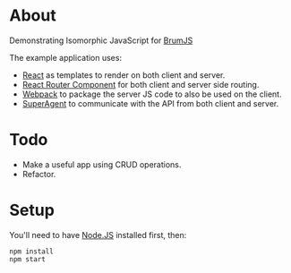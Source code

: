 # About

Demonstrating Isomorphic JavaScript for [BrumJS](http://brumjs.github.io/)

The example application uses:

- [React](http://facebook.github.io/react/) as templates to render on both client and server.
- [React Router Component](http://strml.viewdocs.io/react-router-component) for both client and server side routing.
- [Webpack](http://webpack.github.io/) to package the server JS code to also be used on the client.
- [SuperAgent](https://github.com/visionmedia/superagent) to communicate with the API from both client and server.

# Todo

- Make a useful app using CRUD operations.
- Refactor.

# Setup

You'll need to have [Node.JS](http://nodejs.org/) installed first, then:

    npm install
    npm start